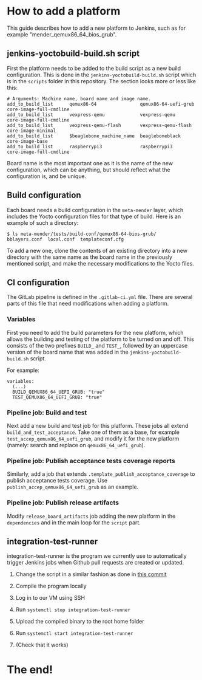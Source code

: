 # How to add a platform

This guide describes how to add a new platform to Jenkins, such as for example
"mender_qemux86_64_bios_grub".


## jenkins-yoctobuild-build.sh script

First the platform needs to be added to the build script as a new build
configuration. This is done in the `jenkins-yoctobuild-build.sh` script which is
in the `scripts` folder in this repository. The section looks more or less like
this:

```
# Arguments: Machine name, board name and image name.
add_to_build_list      qemux86-64                qemux86-64-uefi-grub           core-image-full-cmdline
add_to_build_list      vexpress-qemu             vexpress-qemu                  core-image-full-cmdline
add_to_build_list      vexpress-qemu-flash       vexpress-qemu-flash            core-image-minimal
add_to_build_list      $beaglebone_machine_name  beagleboneblack                core-image-base
add_to_build_list      raspberrypi3              raspberrypi3                   core-image-full-cmdline
```

Board name is the most important one as it is the name of the new configuration,
which can be anything, but should reflect what the configuration is, and be
unique.


## Build configuration

Each board needs a build configuration in the `meta-mender` layer, which
includes the Yocto configuration files for that type of build. Here is an
example of such a directory:

```
$ ls meta-mender/tests/build-conf/qemux86-64-bios-grub/
bblayers.conf  local.conf  templateconf.cfg
```

To add a new one, clone the contents of an existing directory into a new
directory with the same name as the board name in the previously mentioned
script, and make the necessary modifications to the Yocto files.


## CI configuration

The GitLab pipeline is defined in the `.gitlab-ci.yml` file. There are several
parts of this file that need modifications when adding a platform.

### Variables

First you need to add the build parameters for the new platform, which allows
the building and testing of the platform to be turned on and off. This consists
of the two prefixes `BUILD_` and `TEST_`, followed by an uppercase version of
the board name that was added in the `jenkins-yoctobuild-build.sh` script.

For example:
```
variables:
  (...)
  BUILD_QEMUX86_64_UEFI_GRUB: "true"
  TEST_QEMUX86_64_UEFI_GRUB: "true"
```
### Pipeline job: Build and test

Next add a new build and test job for this platform. These jobs all
extend `build_and_test_acceptance`. Take one of them as a base, for
example `test_accep_qemux86_64_uefi_grub`, and modify it for the new
platform (namely: search and replace on `qemux86_64_uefi_grub`).

### Pipeline job: Publish acceptance tests coverage reports

Similarly, add a job that extends `.template_publish_acceptance_coverage` to
publish acceptance tests coverage. Use `publish_accep_qemux86_64_uefi_grub`
as an example.

### Pipeline job: Publish release artifacts

Modify `release_board_artifacts` job adding the new platform in the `dependencies`
and in the main loop for the `script` part.

## integration-test-runner

integration-test-runner is the program we currently use to automatically trigger
Jenkins jobs when Github pull requests are created or updated.

1. Change the script in a similar fashion as done in [this
commit](https://github.com/mendersoftware/integration-test-runner/commit/8e01cb8595bb0e56fbdb1b4416c603134f554402)

2. Compile the program locally

3. Log in to our VM using SSH

4. Run `systemctl stop integration-test-runner`

5. Upload the compiled binary to the root home folder

6. Run `systemctl start integration-test-runner`

7. (Check that it works)


# The end!
